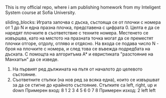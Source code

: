 
This is my official repo, where i am publishing homework from my Inteligent System course
at Sofia University.

sliding_blocks:
Играта започва с дъска, състояща се от плочки с номера от 1 до N и една празна плочка, представена с цифрата 0. Целта е да се наредят плочките в съответствие с техните номера. Местенето се извършва, като на мястото на празната точка могат да се преместят плочки отгоре, отдолу, отляво и отдясно. 
На входа се подава число N - броя на плочките с номера, и след това се въвежда подредбата на дъската. С помощта на алгоритъма А* и евристиката "разстояние на Манхатън" да се изведе.
1) На първият ред дължината на пътя от началото до целевото състояние.
2) Съответните стъпки (на нов ред за всяка една), които се извършват за да се стигне до крайното състояние. Стъпките са left, right, up и down
Примерен вход:
8
1 2 3
4 5 6
0 7 8
Примерен изход:
2
left
left
